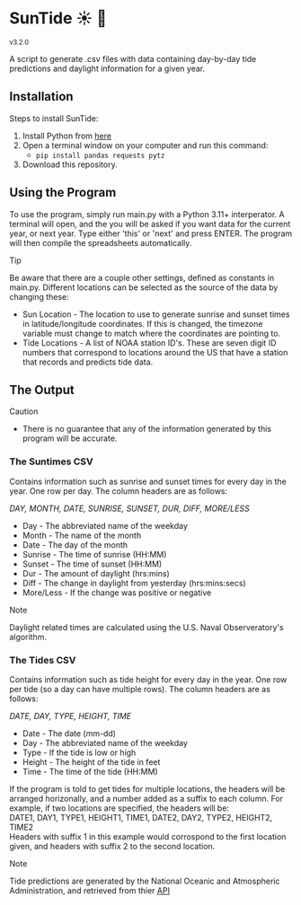 # SunTide  :sunny: :ocean:  
<sup> v3.2.0 </sup>  
  
A script to generate .csv files with data containing day-by-day tide predictions and daylight information for a given year.  
  
## Installation
Steps to install SunTide:
1. Install Python from [here](https://www.python.org/downloads/)
2. Open a terminal window on your computer and run this command:
   - `pip install pandas requests pytz`
3. Download this repository.
   
## Using the Program
To use the program, simply run main.py with a Python 3.11+ interperator. A terminal will open, and the you will be asked if you want data for the current year, or next year. Type either 'this' or 'next' and press ENTER. The program will then compile the spreadsheets automatically.  
> [!TIP]
> Be aware that there are a couple other settings, defined as constants in main.py. Different locations can be selected as the source of the data by changing these:
> - Sun Location - The location to use to generate sunrise and sunset times in latitude/longitude coordinates. If this is changed, the timezone variable must change to match where the coordinates are pointing to.
> - Tide Locations - A list of NOAA station ID's. These are seven digit ID numbers that correspond to locations around the US that have a station that records and predicts tide data.  

  
## The Output  
> [!CAUTION]
> - There is no guarantee that any of the information generated by this program will be accurate.
   
### The Suntimes CSV
Contains information such as sunrise and sunset times for every day in the year.
One row per day. The column headers are as follows:  
  
*DAY, MONTH, DATE, SUNRISE, SUNSET, DUR, DIFF, MORE/LESS*  
- Day - The abbreviated name of the weekday  
- Month - The name of the month  
- Date - The day of the month  
- Sunrise - The time of sunrise (HH:MM)  
- Sunset - The time of sunset (HH:MM)  
- Dur - The amount of daylight (hrs:mins)  
- Diff - The change in daylight from yesterday (hrs:mins:secs)
- More/Less - If the change was positive or negative  
> [!NOTE]
> Daylight related times are calculated using the U.S. Naval Observeratory's algorithm.
  
### The Tides CSV
Contains information such as tide height for every day in the year.
One row per tide (so a day can have multiple rows). The column headers are as follows:  
  
*DATE, DAY, TYPE, HEIGHT, TIME*  
- Date - The date (mm-dd)  
- Day - The abbreviated name of the weekday  
- Type - If the tide is low or high  
- Height - The height of the tide in feet  
- Time - The time of the tide (HH:MM)  

If the program is told to get tides for multiple locations, the headers will be arranged horizonally, and a number added as a suffix to each column. For example, if two locations are specified, the headers will be:  
DATE1, DAY1, TYPE1, HEIGHT1, TIME1, DATE2, DAY2, TYPE2, HEIGHT2, TIME2  
Headers with suffix 1 in this example would corrospond to the first location given, and headers with suffix 2 to the second location.  
> [!NOTE]
> Tide predictions are generated by the National Oceanic and Atmospheric Administration, and retrieved from thier [API](https://api.tidesandcurrents.noaa.gov/api/prod/)
